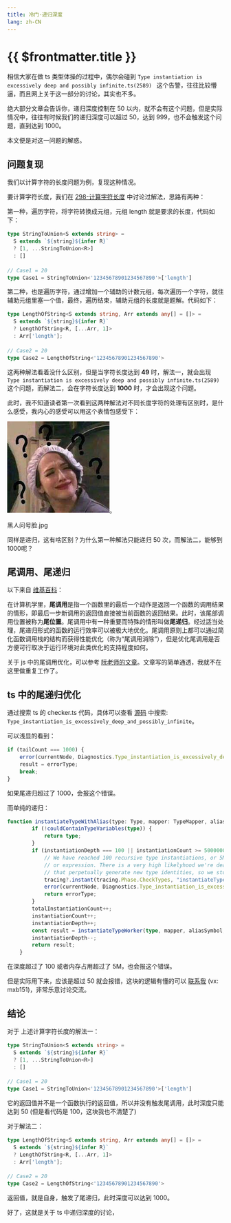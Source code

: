 ```yaml
---
title: 冷门-递归深度
lang: zh-CN
---
```


# {{ $frontmatter.title }}

相信大家在做 ts 类型体操的过程中，偶尔会碰到 `Type instantiation is excessively deep and possibly infinite.ts(2589)
` 这个告警，往往比较懵逼，而且网上关于这一部分的讨论，其实也不多。

绝大部分文章会告诉你，递归深度控制在 50 以内，就不会有这个问题，但是实际情况中，往往有时候我们的递归深度可以超过 50，达到 999，也不会触发这个问题，直到达到 1000。

本文便是对这一问题的解惑。

## 问题复现

我们以计算字符的长度问题为例，复现这种情况。

要计算字符长度，我们在 [298-计算字符长度](/medium/298-计算字符的长度) 中讨论过解法，思路有两种：

第一种，遍历字符，将字符转换成元组，元组 length 就是要求的长度，代码如下：

```ts
type StringToUnion<S extends string> =
  S extends `${string}${infer R}`
  ? [1, ...StringToUnion<R>]
  : []

// Case1 = 20
type Case1 = StringToUnion<'12345678901234567890'>['length']
```

第二种，也是遍历字符，通过增加一个辅助的计数元组，每次遍历一个字符，就往辅助元组里塞一个值，最终，遍历结束，辅助元组的长度就是题解。代码如下：

```ts
type LengthOfString<S extends string, Arr extends any[] = []> =
  S extends `${string}${infer R}`
  ? LengthOfString<R, [...Arr, 1]>
  : Arr['length'];

// Case2 = 20
type Case2 = LengthOfString<'12345678901234567890'>
```

这两种解法看着没什么区别，但是当字符长度达到 **49** 时，解法一，就会出现 `Type instantiation is excessively deep and possibly infinite.ts(2589)` 这个问题，而解法二，会在字符长度达到 **1000** 时，才会出现这个问题。

此时，我不知道读者第一次看到这两种解法对不同长度字符的处理有区别时，是什么感受，我内心的感受可以用这个表情包感受下：

![img](../assets/what.jpeg)。

黑人问号脸.jpg

同样是递归，这有啥区别？为什么第一种解法只能递归 50 次，而解法二，能够到 1000呢？

## 尾调用、尾递归

以下来自 [维基百科](https://zh.wikipedia.org/wiki/%E5%B0%BE%E8%B0%83%E7%94%A8)：

在计算机学里，**尾调用**是指一个函数里的最后一个动作是返回一个函数的调用结果的情形，即最后一步新调用的返回值直接被当前函数的返回结果。此时，该尾部调用位置被称为**尾位置**。尾调用中有一种重要而特殊的情形叫做**尾递归**。经过适当处理，尾递归形式的函数的运行效率可以被极大地优化。尾调用原则上都可以通过简化函数调用栈的结构而获得性能优化（称为“尾调用消除”），但是优化尾调用是否方便可行取决于运行环境对此类优化的支持程度如何。

关于 js 中的尾调用优化，可以参考 [阮老师的文章](https://www.ruanyifeng.com/blog/2015/04/tail-call.html)。文章写的简单通透，我就不在这里做重复工作了。

## ts 中的尾递归优化

通过搜索 ts 的 checker.ts 代码，具体可以查看 [源码](https://raw.githubusercontent.com/microsoft/TypeScript/v5.0.4/src/compiler/checker.ts) 中搜索: `Type_instantiation_is_excessively_deep_and_possibly_infinite`。

可以浅显的看到：

```ts
if (tailCount === 1000) {
    error(currentNode, Diagnostics.Type_instantiation_is_excessively_deep_and_possibly_infinite);
    result = errorType;
    break;
}
```

如果尾递归超过了 1000，会报这个错误。

而单纯的递归：

```ts
function instantiateTypeWithAlias(type: Type, mapper: TypeMapper, aliasSymbol: Symbol | undefined, aliasTypeArguments: readonly Type[] | undefined): Type {
        if (!couldContainTypeVariables(type)) {
            return type;
        }
        if (instantiationDepth === 100 || instantiationCount >= 5000000) {
            // We have reached 100 recursive type instantiations, or 5M type instantiations caused by the same statement
            // or expression. There is a very high likelyhood we're dealing with a combination of infinite generic types
            // that perpetually generate new type identities, so we stop the recursion here by yielding the error type.
            tracing?.instant(tracing.Phase.CheckTypes, "instantiateType_DepthLimit", { typeId: type.id, instantiationDepth, instantiationCount });
            error(currentNode, Diagnostics.Type_instantiation_is_excessively_deep_and_possibly_infinite);
            return errorType;
        }
        totalInstantiationCount++;
        instantiationCount++;
        instantiationDepth++;
        const result = instantiateTypeWorker(type, mapper, aliasSymbol, aliasTypeArguments);
        instantiationDepth--;
        return result;
    }
```

在深度超过了 100 或者内存占用超过了 5M，也会报这个错误。

但是实际用下来，应该是超过 50 就会报错，这块的逻辑有懂的可以 [联系我](/Contactme.md) (vx: mxb151)，非常乐意讨论交流。

## 结论

对于 上述计算字符长度的解法一：

```ts
type StringToUnion<S extends string> =
  S extends `${string}${infer R}`
  ? [1, ...StringToUnion<R>]
  : []

// Case1 = 20
type Case1 = StringToUnion<'12345678901234567890'>['length']
```

它的返回值并不是一个函数执行的返回值，所以并没有触发尾调用，此时深度只能达到 50 (但是看代码是 100，这块我也不清楚了)

对于解法二：

```ts
type LengthOfString<S extends string, Arr extends any[] = []> =
  S extends `${string}${infer R}`
  ? LengthOfString<R, [...Arr, 1]>
  : Arr['length'];

// Case2 = 20
type Case2 = LengthOfString<'12345678901234567890'>
```

返回值，就是自身，触发了尾递归，此时深度可以达到 1000。

好了，这就是关于 ts 中递归深度的讨论，

